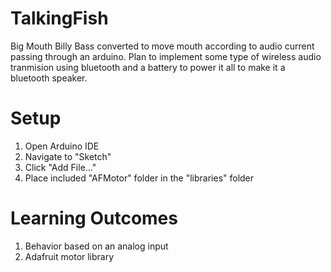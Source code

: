 # TalkingFish
Big Mouth Billy Bass converted to move mouth according to audio current passing through an arduino. Plan to implement some type of wireless audio tranmision using bluetooth and a battery to power it all to make it a bluetooth speaker.

# Setup
1. Open Arduino IDE
2. Navigate to "Sketch"
3. Click "Add File..."
4. Place included "AFMotor" folder in the "libraries" folder

# Learning Outcomes
1. Behavior based on an analog input
2. Adafruit motor library
